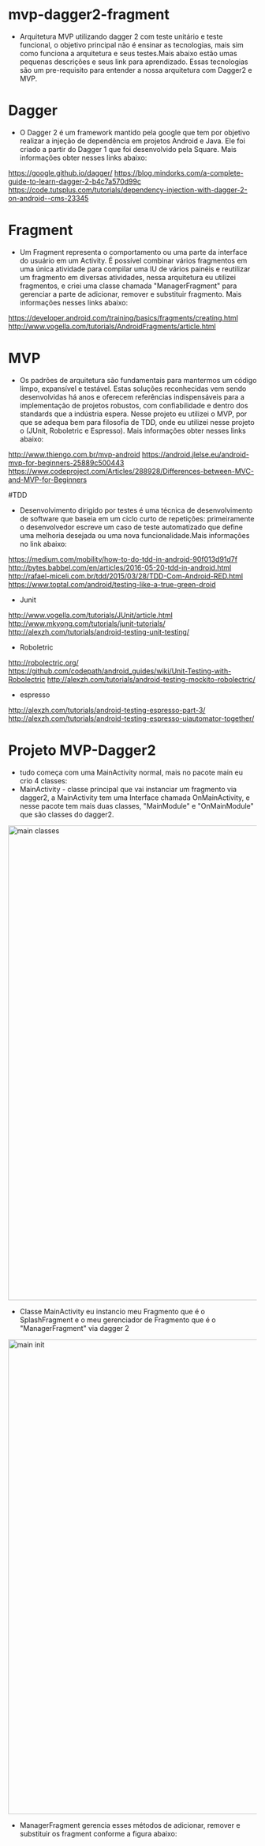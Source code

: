 # mvp-dagger2-fragment

- Arquitetura MVP utilizando dagger 2 com teste unitário e teste funcional, o objetivo principal não é ensinar as tecnologias, mais sim
como funciona a arquitetura e seus testes.Mais abaixo estão umas pequenas descrições e seus link para aprendizado. Essas tecnologias são 
um pre-requisito para entender a nossa arquitetura com Dagger2 e MVP.

# Dagger

- O Dagger 2 é um framework mantido pela google que tem por objetivo realizar a injeção de dependência em projetos Android e Java. Ele foi criado a partir do Dagger 1 que foi desenvolvido pela Square. Mais informações obter nesses links abaixo:

https://google.github.io/dagger/
https://blog.mindorks.com/a-complete-guide-to-learn-dagger-2-b4c7a570d99c
https://code.tutsplus.com/tutorials/dependency-injection-with-dagger-2-on-android--cms-23345

# Fragment
  - Um Fragment representa o comportamento ou uma parte da interface do usuário em um Activity. É possível combinar vários fragmentos em uma única atividade para compilar uma IU de vários painéis e reutilizar um fragmento em diversas atividades, nessa arquitetura eu utilizei fragmentos, e criei uma classe chamada "ManagerFragment" para gerenciar a parte de adicionar, remover e substituir fragmento. Mais informações nesses links abaixo:
  
  https://developer.android.com/training/basics/fragments/creating.html
  http://www.vogella.com/tutorials/AndroidFragments/article.html
  
  # MVP
  
  - Os padrões de arquitetura são fundamentais para mantermos um código limpo, expansível e testável. Estas soluções reconhecidas vem sendo desenvolvidas há anos e oferecem referências indispensáveis para a implementação de projetos robustos, com confiabilidade e dentro dos standards que a indústria espera. Nesse projeto eu utilizei o MVP, por que se adequa bem para filosofia de TDD, onde eu utilizei nesse projeto o (JUnit, Roboletric e Espresso). Mais informações obter nesses links abaixo:
  
  http://www.thiengo.com.br/mvp-android
  https://android.jlelse.eu/android-mvp-for-beginners-25889c500443
  https://www.codeproject.com/Articles/288928/Differences-between-MVC-and-MVP-for-Beginners
  
  #TDD
  
  - Desenvolvimento dirigido por testes é uma técnica de desenvolvimento de software que baseia em um ciclo curto de repetições: primeiramente o desenvolvedor escreve um caso de teste automatizado que define uma melhoria desejada ou uma nova funcionalidade.Mais informações no link abaixo:
  
  https://medium.com/mobility/how-to-do-tdd-in-android-90f013d91d7f
  http://bytes.babbel.com/en/articles/2016-05-20-tdd-in-android.html
  http://rafael-miceli.com.br/tdd/2015/03/28/TDD-Com-Android-RED.html
  https://www.toptal.com/android/testing-like-a-true-green-droid
  
  - Junit  
  
  http://www.vogella.com/tutorials/JUnit/article.html
  http://www.mkyong.com/tutorials/junit-tutorials/
  http://alexzh.com/tutorials/android-testing-unit-testing/
  
  - Roboletric
  
  http://robolectric.org/
  https://github.com/codepath/android_guides/wiki/Unit-Testing-with-Robolectric
  http://alexzh.com/tutorials/android-testing-mockito-robolectric/
  
  - espresso
  
  http://alexzh.com/tutorials/android-testing-espresso-part-3/
  http://alexzh.com/tutorials/android-testing-espresso-uiautomator-together/
  
  # Projeto MVP-Dagger2
  
  - tudo começa com uma MainActivity normal, mais no pacote main eu crio 4 classes:
  - MainActivity - classe principal que vai instanciar um fragmento via dagger2, a MainActivity tem uma Interface chamada OnMainActivity, e nesse pacote tem mais duas classes, "MainModule" e "OnMainModule" que são classes do dagger2.
  
  
  <img width="960" alt="main classes" src="https://user-images.githubusercontent.com/5742609/28949276-ab6aa946-7889-11e7-9e1f-29e5636531e3.png">

  
 - Classe MainActivity eu instancio meu Fragmento que é o SplashFragment e o meu gerenciador de Fragmento que é o "ManagerFragment" via dagger 2 


<img width="960" alt="main init" src="https://user-images.githubusercontent.com/5742609/28949332-15f757be-788a-11e7-8a6f-baeca6f58fc4.png">


- ManagerFragment gerencia esses métodos de adicionar, remover e substituir os fragment conforme a figura abaixo:
   
  

  

  
    
    

  
 
